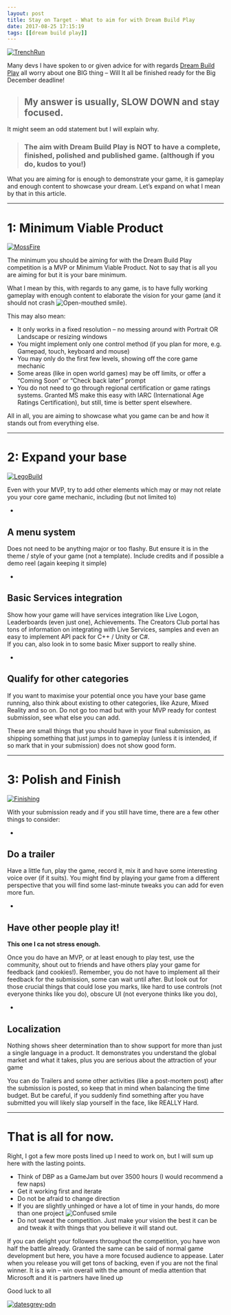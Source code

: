```yaml
---
layout: post
title: Stay on Target - What to aim for with Dream Build Play
date: 2017-08-25 17:15:19
tags: [[dream build play]]
---
```


[![TrenchRun](/assets/img/wordpress/2017/08/TrenchRun.gif "TrenchRun")](/assets/img/wordpress/2017/08/TrenchRun.gif)

Many devs I have spoken to or given advice for with regards [Dream Build Play](https://developer.microsoft.com/en-us/windows/projects/campaigns/dream-build-play-challenge) all worry about one BIG thing – Will It all be finished ready for the Big December deadline!

> ## My answer is usually, SLOW DOWN and stay focused.

It might seem an odd statement but I will explain why.

> ### **The aim with Dream Build Play is NOT to have a complete, finished, polished and published game.**   (although if you do, kudos to you!)

What you are aiming for is enough to demonstrate your game, it is gameplay and enough content to showcase your dream.  Let’s expand on what I mean by that in this article.

* * *

# 1: Minimum Viable Product

[![MossFire](/assets/img/wordpress/2017/08/MossFire.gif "MossFire")](/assets/img/wordpress/2017/08/MossFire.gif)

The minimum you should be aiming for with the Dream Build Play competition is a MVP or Minimum Viable Product.  Not to say that is all you are aiming for but it is your bare minimum.

What I mean by this, with regards to any game, is to have fully working gameplay with enough content to elaborate the vision for your game (and it should not crash ![Open-mouthed smile](/assets/img/wordpress/2017/08/wlEmoticon-openmouthedsmile-2.png)). 

This may also mean:

- It only works in a fixed resolution – no messing around with Portrait OR Landscape or resizing windows
- You might implement only one control method (if you plan for more, e.g. Gamepad,  touch, keyboard and mouse)
- You may only do the first few levels, showing off the core game mechanic
- Some areas (like in open world games) may be off limits, or offer a “Coming Soon” or “Check back later” prompt
- You do not need to go through regional certification or game ratings systems.  Granted MS make this easy with IARC (International Age Ratings Certification), but still, time is better spent elsewhere.

All in all, you are aiming to showcase what you game can be and how it stands out from everything else.

* * *

# 2: Expand your base

[![LegoBuild](/assets/img/wordpress/2017/08/LegoBuild.gif "LegoBuild")](/assets/img/wordpress/2017/08/LegoBuild.gif)

Even with your MVP, try to add other elements which may or may not relate you your core game mechanic, including (but not limited to)

- 
## A menu system

Does not need to be anything major or too flashy.  But ensure it is in the theme / style of your game (not a template). Include credits and if possible a demo reel (again keeping it simple)

- 
## Basic Services integration

Show how your game will have services integration like Live Logon, Leaderboards (even just one), Achievements.  The Creators Club portal has tons of information on integrating with Live Services, samples and even an easy to implement API pack for C++ / Unity or C#.  
If you can, also look in to some basic Mixer support to really shine.

- 
## Qualify for other categories

If you want to maximise your potential once you have your base game running, also think about existing to other categories, like Azure, Mixed Reality and so on.  Do not go too mad but with your MVP ready for contest submission, see what else you can add.

These are small things that you should have in your final submission, as shipping something that just jumps in to gameplay (unless it is intended, if so mark that in your submission) does not show good form.

* * *

# 3: Polish and Finish

[![Finishing](/assets/img/wordpress/2017/08/Finishing.gif "Finishing")](/assets/img/wordpress/2017/08/Finishing.gif)

With your submission ready and if you still have time, there are a few other things to consider:

- 
## Do a trailer

Have a little fun, play the game, record it, mix it and have some interesting voice over (if it suits).  You might find by playing your game from a different perspective that you will find some last-minute tweaks you can add for even more fun.

- 
## Have other people play it!

**This one I ca not stress enough.**

Once you do have an MVP, or at least enough to play test, use the community, shout out to friends and have others play your game for feedback (and cookies!).  Remember, you do not have to implement all their feedback for the submission, some can wait until after.  But look out for those crucial things that could lose you marks, like hard to use controls (not everyone thinks like you do), obscure UI (not everyone thinks like you do),

- 
## Localization

Nothing shows sheer determination than to show support for more than just a single language in a product.  It demonstrates you understand the global market and what it takes, plus you are serious about the attraction of your game

You can do Trailers and some other activities (like a post-mortem post) after the submission is posted, so keep that in mind when balancing the time budget. But be careful, if you suddenly find something after you have submitted you will likely slap yourself in the face, like REALLY Hard.

* * *

# That is all for now.

Right, I got a few more posts lined up I need to work on, but I will sum up here with the lasting points.

- Think of DBP as a GameJam but over 3500 hours (I would recommend a few naps)
- Get it working first and iterate
- Do not be afraid to change direction
- If you are slightly unhinged or have a lot of time in your hands, do more than one project ![Confused smile](/assets/img/wordpress/2017/08/wlEmoticon-confusedsmile-1.png)
- Do not sweat the competition.  Just make your vision the best it can be and tweak it with things that you believe it will stand out.

If you can delight your followers throughout the competition, you have won half the battle already. Granted the same can be said of normal game development but here, you have a more focused audience to appease.  Later when you release you will get tons of backing, even if you are not the final winner.  It is a win – win overall with the amount of media attention that Microsoft and it is partners have lined up

 

Good luck to all

[![datesgrey-pdn](/assets/img/wordpress/2017/08/datesgrey-pdn.png "datesgrey-pdn")](/assets/img/wordpress/2017/08/datesgrey-pdn.png)

